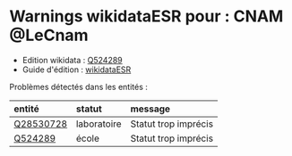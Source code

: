 Warnings wikidataESR pour : CNAM @LeCnam
================

- Edition wikidata : [Q524289](https://www.wikidata.org/wiki/Q524289)
- Guide d'édition : [wikidataESR](https://github.com/cpesr/wikidataESR/)



Problèmes détectés dans les entités :

|entité                                               |statut      |message              |
|:----------------------------------------------------|:-----------|:--------------------|
|[Q28530728](https://www.wikidata.org/wiki/Q28530728) |laboratoire |Statut trop imprécis |
|[Q524289](https://www.wikidata.org/wiki/Q524289)     |école       |Statut trop imprécis |
